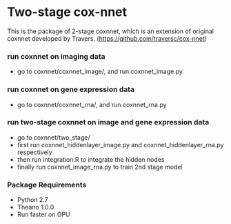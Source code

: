 #  Two-stage cox-nnet

This is the package of 2-stage coxnnet, which is an extension of original coxnnet developed by Travers. (https://github.com/traversc/cox-nnet)

### run coxnnet on imaging data
* go to coxnnet/coxnnet_image/, and run coxnnet_image.py

### run coxnnet on gene expression data
* go to coxnnet/coxnnet_rna/, and run coxnnet_rna.py

### run two-stage coxnnet on image and gene expression data
* go to coxnnet/two_stage/
* first run coxnnet_hiddenlayer_image.py and coxnnet_hiddenlayer_rna.py respectively
* then run integration.R to integrate the hidden nodes
* finally run coxnnet_image_rna.py to train 2nd stage model

### Package Requirements
* Python 2.7 
* Theano 1.0.0
* Run faster on GPU
